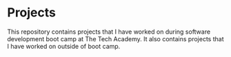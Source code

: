 # Projects
This repository contains projects that I have worked on during software development boot camp at The Tech Academy.
It also contains projects that I have worked on outside of boot camp.
